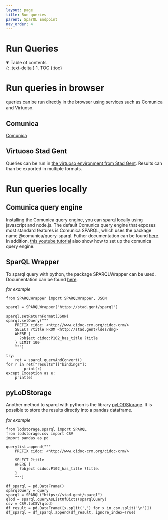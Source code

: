 ```yaml
---
layout: page
title: Run queries
parent: SparQL Endpoint
nav_order: 4
---
```


# Run Queries

<details open markdown="block">
  <summary>
    Table of contents
  </summary>
  {: .text-delta }
1. TOC
{:toc}
</details>

# Run queries in browser

queries can be run directly in the browser using services such as Comunica and Virtuoso. 

## Comunica

[Comunica](https://comunica.dev/)

## Virtuoso Stad Gent

Queries can be run in [the virtuoso environment from Stad Gent](https://stad.gent/sparql). Results can than be exported in multiple formats.

# Run queries locally

## Comunica query engine

Installing the Comunica query engine, you can sparql locally using javascript and node.js. The default Comunica query engine that exposes most standard features is Comunica SPARQL, which uses the package name @comunica/query-sparql. Futher documentation can be found [here](https://comunica.dev/docs/query/getting_started/query_cli/). In addition, [this youtube tutorial](https://www.youtube.com/watch?v=ydpdziVNw1k) also show how to set up the comunica query engine.

## SparQL Wrapper

To sparql query with python, the package SPARQLWrapper can be used. Documentation can be found [here](https://sparqlwrapper.readthedocs.io/en/latest/main.html). 

*for example*

```
from SPARQLWrapper import SPARQLWrapper, JSON

sparql = SPARQLWrapper("https://stad.gent/sparql")

sparql.setReturnFormat(JSON)
sparql.setQuery("""
    PREFIX cidoc: <http://www.cidoc-crm.org/cidoc-crm/>    
    SELECT ?title FROM <http://stad.gent/ldes/dmg>     
    WHERE { 
      ?object cidoc:P102_has_title ?title
    } LIMIT 100
    """)

try:
    ret = sparql.queryAndConvert()
for r in ret["results"]["bindings"]:
        print(r)
except Exception as e:
    print(e)
```

## pyLoDStorage

Another method to sparql with python is the library [pyLODStorage](https://github.com/WolfgangFahl/pyLoDStorage). It is possible to store the results directly into a pandas dataframe.

*for example*

```
from lodstorage.sparql import SPARQL
from lodstorage.csv import CSV
import pandas as pd

querylist.append("""
    PREFIX cidoc: <http://www.cidoc-crm.org/cidoc-crm/>

    SELECT ?title
    WHERE { 
      ?object cidoc:P102_has_title ?title.
    } 
    """)

df_sparql = pd.DataFrame()
sparqlQuery = query
sparql = SPARQL("https://stad.gent/sparql")
qlod = sparql.queryAsListOfDicts(sparqlQuery)
csv = CSV.toCSV(qlod)
df_result = pd.DataFrame([x.split(',') for x in csv.split('\n')])
df_sparql = df_sparql.append(df_result, ignore_index=True)
```

